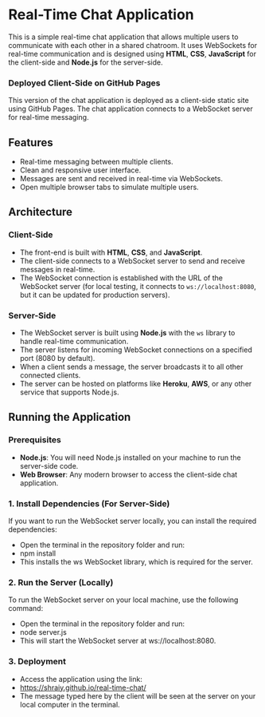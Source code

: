 # Real-Time Chat Application

This is a simple real-time chat application that allows multiple users to communicate with each other in a shared chatroom. It uses WebSockets for real-time communication and is designed using **HTML**, **CSS**, **JavaScript** for the client-side and **Node.js** for the server-side.

### **Deployed Client-Side on GitHub Pages**

This version of the chat application is deployed as a client-side static site using GitHub Pages. The chat application connects to a WebSocket server for real-time messaging.

## Features
- Real-time messaging between multiple clients.
- Clean and responsive user interface.
- Messages are sent and received in real-time via WebSockets.
- Open multiple browser tabs to simulate multiple users.

## Architecture

### **Client-Side**
- The front-end is built with **HTML**, **CSS**, and **JavaScript**.
- The client-side connects to a WebSocket server to send and receive messages in real-time.
- The WebSocket connection is established with the URL of the WebSocket server (for local testing, it connects to `ws://localhost:8080`, but it can be updated for production servers).

### **Server-Side**
- The WebSocket server is built using **Node.js** with the `ws` library to handle real-time communication.
- The server listens for incoming WebSocket connections on a specified port (8080 by default).
- When a client sends a message, the server broadcasts it to all other connected clients.
- The server can be hosted on platforms like **Heroku**, **AWS**, or any other service that supports Node.js.

## Running the Application

### Prerequisites
- **Node.js**: You will need Node.js installed on your machine to run the server-side code.
- **Web Browser**: Any modern browser to access the client-side chat application.

### 1. Install Dependencies (For Server-Side)
If you want to run the WebSocket server locally, you can install the required dependencies:

- Open the terminal in the repository folder and run: 
- npm install
- This installs the ws WebSocket library, which is required for the server.

### 2. Run the Server (Locally)
To run the WebSocket server on your local machine, use the following command:

- Open the terminal in the repository folder and run:
- node server.js
- This will start the WebSocket server at ws://localhost:8080.

### 3. Deployment
- Access the application using the link:
- https://shraiy.github.io/real-time-chat/
- The message typed here by the client will be seen at the server on your local computer in the terminal.
